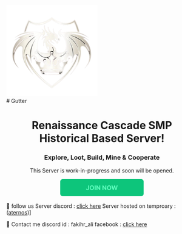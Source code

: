 <div margin-top="3rem">
  <img src="images/RcSMP_logo.png" alt="Logo" width="240" />
</div>
# Gutter
<h1 align="center">Renaissance Cascade SMP Historical Based Server!</h1>
<h3 align="center">Explore, Loot, Build, Mine & Cooperate</h3>
<p align="center">This Server is work-in-progress and soon will be opened.</p>

<div align="center" >
    <a href="https://discord.gg/kCJnupsY"><img src="intereact/btn.png" alt="Logo" height="45" /></a>
</div>


🔗 follow us
Server discord : [click here](https://discord.gg/kCJnupsY)
Server hosted on temproary : ([aternos](https://aternos.org/:en/))]

🔗 Contact me
discord id : fakihr_ali
facebook : [click  here](https://www.facebook.com/profile.php?id=61571317346587)
